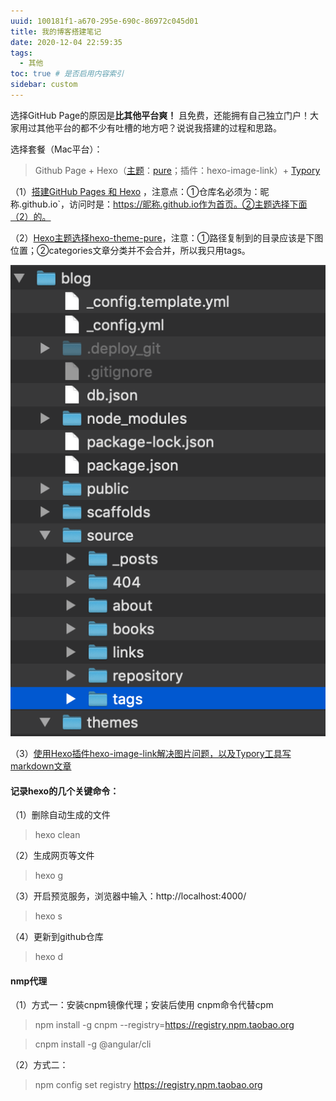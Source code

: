```yaml
---
uuid: 100181f1-a670-295e-690c-86972c045d01
title: 我的博客搭建笔记
date: 2020-12-04 22:59:35
tags:
  - 其他
toc: true # 是否启用内容索引
sidebar: custom
---
```


选择GitHub Page的原因是**比其他平台爽！** 且免费，还能拥有自己独立门户！大家用过其他平台的都不少有吐槽的地方吧？说说我搭建的过程和思路。

选择套餐（Mac平台）：

> Github Page + Hexo（[主题](https://hexo.io/themes/)：[pure](https://github.com/cofess/hexo-theme-pure)；插件：hexo-image-link）+ [Typory](https://typora.io/)

（1）[搭建GitHub Pages 和 Hexo](https://zhuanlan.zhihu.com/p/114195340) ，注意点：①仓库名必须为：昵称.github.io`，访问时是：https://昵称.github.io作为首页。②主题选择下面（2）的。

（2）[Hexo主题选择hexo-theme-pure](https://github.com/cofess/hexo-theme-pure)，注意：①路径复制到的目录应该是下图位置；②categories文章分类并不会合并，所以我只用tags。

![blog-主题](notes/blog-主题.png)

（3）[使用Hexo插件hexo-image-link解决图片问题，以及Typory工具写markdown文章](https://cloud.tencent.com/developer/article/1600295)



#### 记录hexo的几个关键命令：

（1）删除自动生成的文件

> hexo clean

（2）生成网页等文件

> hexo g

（3）开启预览服务，浏览器中输入：http://localhost:4000/

> hexo s

（4）更新到github仓库

> hexo d

#### nmp代理
（1）方式一：安装cnpm镜像代理；安装后使用 cnpm命令代替cpm
> npm install -g cnpm --registry=https://registry.npm.taobao.org

> cnpm install -g @angular/cli

（2）方式二：
> npm config set registry https://registry.npm.taobao.org